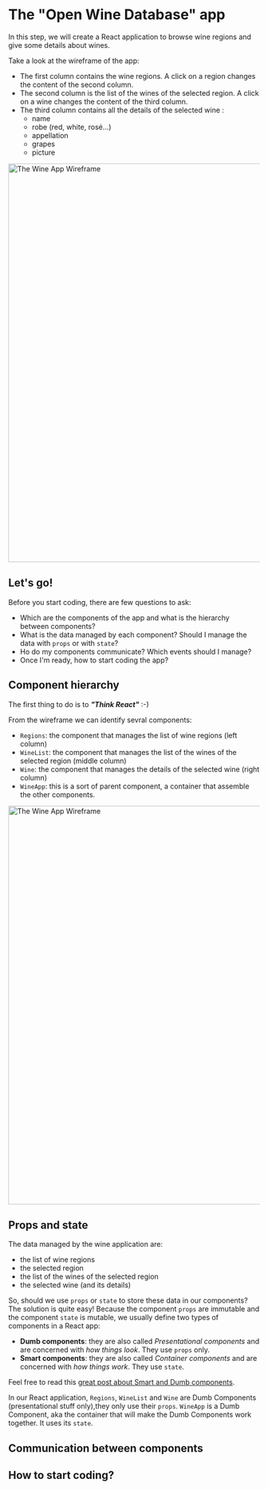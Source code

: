 # The "Open Wine Database" app

In this step, we will create a React application to browse wine regions and give some details about wines.

Take a look at the wireframe of the app:

* The first column contains the wine regions. A click on a region changes the content of the second column.
* The second column is the list of the wines of the selected region. A click on a wine changes the content of the third column.
* The third column contains all the details of the selected wine :
  * name
  * robe (red, white, rosé...)
  * appellation
  * grapes
  * picture

<img src='https://github.com/react-bootcamp/react-101/raw/master/instructions/img/wine-app-mockup.png' width='800' alt='The Wine App Wireframe'>

## Let's go!

Before you start coding, there are few questions to ask:

* Which are the components of the app and what is the hierarchy between components?
* What is the data managed by each component? Should I manage the data with `props` or with `state`?
* Ho do my components communicate? Which events should I manage?
* Once I'm ready, how to start coding the app?

## Component hierarchy

The first thing to do is to ***"Think React"*** :-)

From the wireframe we can identify sevral components:

* `Regions`: the component that manages the list of wine regions (left column)
* `WineList`: the component that manages the list of the wines of the selected region (middle column)
* `Wine`: the component that manages the details of the selected wine (right column)
* `WineApp`: this is a sort of parent component, a container that assemble the other components.

<img src='https://github.com/react-bootcamp/react-101/raw/master/instructions/img/wine-app-mockup-components.png' width='800' alt='The Wine App Wireframe'>

## Props and state

The data managed by the wine application are:

* the list of wine regions
* the selected region
* the list of the wines of the selected region
* the selected wine (and its details)

So, should we use `props` or `state` to store these data in our components?
The solution is quite easy!
Because the component `props` are immutable and the component `state` is mutable, we usually define two types of components in a React app:

* **Dumb components**: they are also called *Presentational components* and are concerned with *how things look*. They use `props` only.
* **Smart components**: they are also called *Container components* and are concerned with *how things work*. They use `state`.

Feel free to read this [great post about Smart and Dumb components](https://medium.com/@dan_abramov/smart-and-dumb-components-7ca2f9a7c7d0#.a0czhe4g8).

In our React application, `Regions`, `WineList` and `Wine` are Dumb Components (presentational stuff only),they only use their `props`. `WineApp` is a Dumb Component, aka the container that will make the Dumb Components work together. It uses its `state`.

## Communication between components



## How to start coding?
